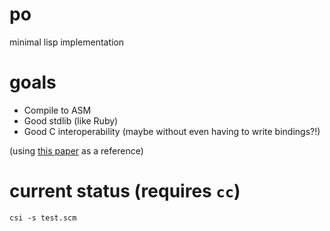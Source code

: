 # po
minimal lisp implementation

# goals
* Compile to ASM
* Good stdlib (like Ruby)
* Good C interoperability (maybe without even having to write bindings?!)

(using [this paper](http://scheme2006.cs.uchicago.edu/11-ghuloum.pdf) as a reference)

# current status (requires `cc`)
`csi -s test.scm`
